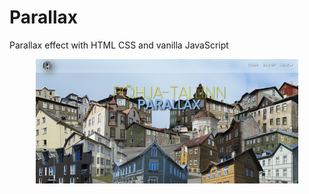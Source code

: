 # Parallax
Parallax effect with HTML CSS and vanilla JavaScript

<p align="center"><img src="Parallax.png" width="420px"></p>
